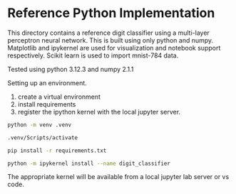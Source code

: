 # Reference Python Implementation

This directory contains a reference digit classifier using a multi-layer perceptron neural network. This is built using only python and numpy. Matplotlib and ipykernel are used for visualization and notebook support respectively. Scikit learn is used to import mnist-784 data.

Tested using python 3.12.3 and numpy 2.1.1

Setting up an environment.

1. create a virtual environment
2. install requirements
3. register the ipython kernel with the local jupyter server.

```bash
python -m venv .venv

.venv/Scripts/activate

pip install -r requirements.txt

python -m ipykernel install --name digit_classifier
```

The appropriate kernel will be available from a local jupyter lab server or vs code.